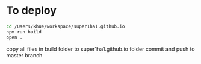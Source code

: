 # To deploy
```bash
cd /Users/khue/workspace/super1ha1.github.io
npm run build
open .

```
copy all files in build folder to super1ha1.github.io folder
commit and push to master branch
